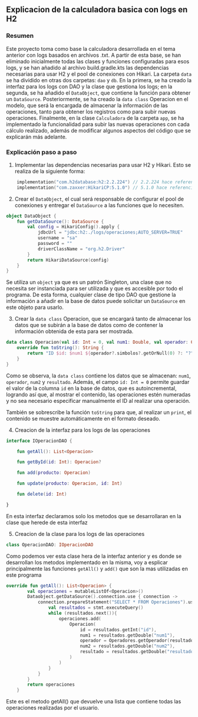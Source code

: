 ## Explicacion de la calculadora basica con logs en H2

### Resumen

Este proyecto toma como base la calculadora desarrollada en el tema anterior con logs basados en archivos .txt. A partir de esta base, se han eliminado inicialmente todas las clases y funciones configuradas para esos logs, y se han añadido al archivo build.gradle.kts las dependencias necesarias para usar H2 y el pool de conexiones con Hikari. La carpeta `data` se ha dividido en otras dos carpetas: `dao` y `db`. En la primera, se ha creado la interfaz para los logs con DAO y la clase que gestiona los logs; en la segunda, se ha añadido el `DataObject`, que contiene la función para obtener un `DataSource`. Posteriormente, se ha creado la `data class` Operacion en el modelo, que será la encargada de almacenar la información de las operaciones, tanto para obtener los registros como para subir nuevas operaciones. Finalmente, en la clase `Calculadora` de la carpeta `app`, se ha implementado la funcionalidad para subir las nuevas operaciones con cada cálculo realizado, además de modificar algunos aspectos del código que se explicarán más adelante.

### Explicación paso a paso

1. Implementar las dependencias necesarias para usar H2 y Hikari. Esto se realiza de la siguiente forma:

````kts
    implementation("com.h2database:h2:2.2.224") // 2.2.224 hace referencia a la version utilizada
    implementation("com.zaxxer:HikariCP:5.1.0") // 5.1.0 hace referencia a la version utilizada
````

2. Crear el `DataObject`, el cual será responsable de configurar el pool de conexiones y entregar el `DataSource` a las funciones que lo necesiten.

````kotlin
object DataObject {
    fun getDataSource(): DataSource {
        val config = HikariConfig().apply {
            jdbcUrl = "jdbc:h2:./logs/operaciones;AUTO_SERVER=TRUE"
            username = "sa"
            password = ""
            driverClassName = "org.h2.Driver"
        }
        return HikariDataSource(config)
    }
}
````
Se utiliza un `object` ya que es un patrón Singleton, una clase que no necesita ser instanciada para ser utilizada y que es accesible por todo el programa. De esta forma, cualquier clase de tipo DAO que gestione la información a añadir en la base de datos puede solicitar un `DataSource` en este objeto para usarlo.

3. Crear la `data class` Operacion, que se encargará tanto de almacenar los datos que se subirán a la base de datos como de contener la información obtenida de esta para ser mostrada.

````kotlin
data class Operacion(val id: Int = 0, val num1: Double, val operador: Operadores?, val num2: Double, val resultado: Double) {
    override fun toString(): String {
        return "ID $id: $num1 ${operador?.simbolos?.getOrNull(0) ?: "?"} $num2 = $resultado"
    }
}
````
Como se observa, la `data class` contiene los datos que se almacenan: `num1`, `operador`, `num2` y `resultado`. Además, el campo `id: Int = 0` permite guardar el valor de la columna `id` en la base de datos, que es autoincremental, logrando así que, al mostrar el contenido, las operaciones estén numeradas y no sea necesario especificar manualmente el ID al realizar una operación.

También se sobrescribe la función `toString` para que, al realizar un `print`, el contenido se muestre automáticamente en el formato deseado.

4. Creacion de la interfaz para los logs de las operaciones

````kotlin
interface IOperacionDAO {

    fun getAll(): List<Operacion>

    fun getById(id: Int): Operacion?

    fun add(producto: Operacion)

    fun update(producto: Operacion, id: Int)

    fun delete(id: Int)

}
````
 En esta interfaz declaramos solo los metodos que se desarrollaran en la clase que herede de esta interfaz

5. Creacion de la clase para los logs de las operaciones

````kotlin
class OperacionDAO: IOperacionDAO
````

Como podemos ver esta clase hera de la interfaz anterior y es donde se desarrollan los metodos implementado en la misma, voy a esplicar principalmente las funciones `getAll()` y `add()` que son la mas utilizadas en este programa

````kotlin
override fun getAll(): List<Operacion> {
        val operaciones = mutableListOf<Operacion>()
        Dataobject.getDataSource().connection.use { connection ->
            connection.prepareStatement("SELECT * FROM Operaciones").use { stmt ->
                val resultados = stmt.executeQuery()
                while (resultados.next()){
                    operaciones.add(
                        Operacion(
                            id = resultados.getInt("id"),
                            num1 = resultados.getDouble("num1"),
                            operador = Operadores.getOperador(resultados.getString("operador")),
                            num2 = resultados.getDouble("num2"),
                            resultado = resultados.getDouble("resultado")
                        )
                    )
                }
            }
        }
        return operaciones
    }
````
Este es el metodo getAll() que devuelve una lista que contiene todas las operaciones realizadas por el usuario.



